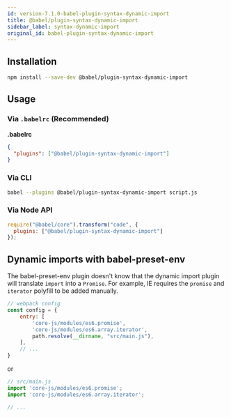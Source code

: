 ```yaml
---
id: version-7.1.0-babel-plugin-syntax-dynamic-import
title: @babel/plugin-syntax-dynamic-import
sidebar_label: syntax-dynamic-import
original_id: babel-plugin-syntax-dynamic-import
---
```


## Installation

```sh
npm install --save-dev @babel/plugin-syntax-dynamic-import
```

## Usage

### Via `.babelrc` (Recommended)

**.babelrc**

```json
{
  "plugins": ["@babel/plugin-syntax-dynamic-import"]
}
```

### Via CLI

```sh
babel --plugins @babel/plugin-syntax-dynamic-import script.js
```

### Via Node API

```javascript
require("@babel/core").transform("code", {
  plugins: ["@babel/plugin-syntax-dynamic-import"]
});
```

## Dynamic imports with babel-preset-env

The babel-preset-env plugin doesn't know that the dynamic import plugin will translate `import` into a `Promise`. For example, IE requires the `promise` and `iterator` polyfill to be added manually. 

```js
// webpack config
const config = {
    entry: [
        'core-js/modules/es6.promise',
        'core-js/modules/es6.array.iterator',
        path.resolve(__dirname, "src/main.js"),
    ],
    // ...
}
```

or

```js
// src/main.js
import 'core-js/modules/es6.promise';
import 'core-js/modules/es6.array.iterator';

// ...
```
